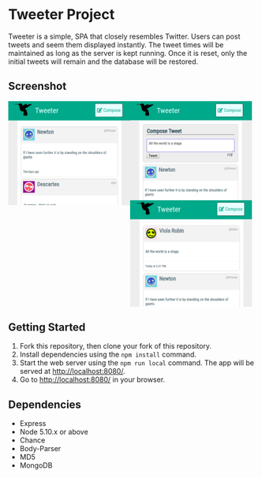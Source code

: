 # Tweeter Project

Tweeter is a simple, SPA that closely resembles Twitter. Users can post tweets and seem them displayed instantly. The tweet times will be maintained as long as the server is kept running. Once it is reset, only the initial tweets will remain and the database will be restored.

## Screenshot

<img src="https://github.com/matt6frey/tweeter/blob/master/docs/initial-tweeter.png" width="50%" height="auto" style="width: 49%; float:left;">
<img src="https://github.com/matt6frey/tweeter/blob/master/docs/adding-a-tweet.png" width="50%" height="auto"  style="width:49%; float: left;">
<img src="https://github.com/matt6frey/tweeter/blob/master/docs/posted-tweet.png" width="50%" height="auto" style="width:49%; display: block;">


## Getting Started

1. Fork this repository, then clone your fork of this repository.
2. Install dependencies using the `npm install` command.
3. Start the web server using the `npm run local` command. The app will be served at <http://localhost:8080/>.
4. Go to <http://localhost:8080/> in your browser.

## Dependencies

- Express
- Node 5.10.x or above
- Chance
- Body-Parser
- MD5
- MongoDB

